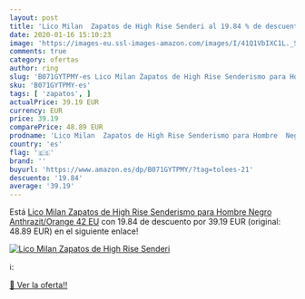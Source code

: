 ```yaml
---
layout: post
title: 'Lico Milan  Zapatos de High Rise Senderi al 19.84 % de descuento'
date: 2020-01-16 15:10:23
image: 'https://images-eu.ssl-images-amazon.com/images/I/41Q1VbIXC1L._SL200_.jpg'
comments: true
category: ofertas
author: ring
slug: 'B071GYTPMY-es Lico Milan Zapatos de High Rise Senderismo para Hombre...'
sku: 'B071GYTPMY-es'
tags: [ 'zapatos', ]
actualPrice: 39.19 EUR
currency: EUR
price: 39.19
comparePrice: 48.89 EUR
prodname: 'Lico Milan  Zapatos de High Rise Senderismo para Hombre  Negro Anthrazit/Orange  42 EU'
country: 'es'
flag: '🇪🇸'
brand: ''
buyurl: 'https://www.amazon.es/dp/B071GYTPMY/?tag=tolees-21'
descuento: '19.84'
average: '39.19'
---
```


Está [Lico Milan  Zapatos de High Rise Senderismo para Hombre  Negro Anthrazit/Orange  42 EU](https://www.amazon.es/dp/B071GYTPMY/?tag=tolees-21) con 19.84 de descuento por 39.19 EUR (original: 48.89 EUR) en el siguiente enlace!

[![Lico Milan  Zapatos de High Rise Senderi](https://images-eu.ssl-images-amazon.com/images/I/41Q1VbIXC1L._SL200_.jpg)](https://www.amazon.es/dp/B071GYTPMY/?tag=tolees-21)

ℹ️:


[🛒 Ver la oferta!!](https://www.amazon.es/dp/B071GYTPMY/?tag=tolees-21)
